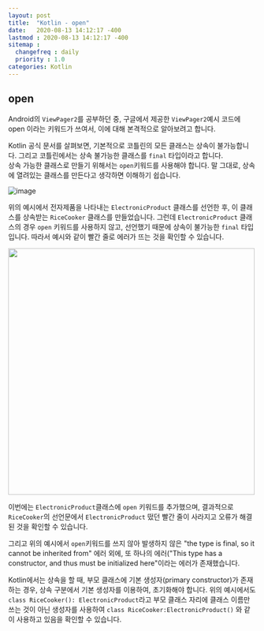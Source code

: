 ```yaml
---
layout: post
title:  "Kotlin - open"
date:   2020-08-13 14:12:17 -400
lastmod : 2020-08-13 14:12:17 -400
sitemap :
  changefreq : daily
  priority : 1.0
categories: Kotlin
---
```


## open
Android의 `ViewPager2`를 공부하던 중, 구글에서 제공한 `ViewPager2`예시 코드에 open 이라는 키워드가 쓰여서, 이에 대해 본격적으로 알아보려고 합니다.  

Kotlin 공식 문서를 살펴보면, 기본적으로 코틀린의 모든 클래스는 상속이 불가능합니다. 그리고 코틀린에서는 상속 불가능한 클래스를 `final` 타입이라고 합니다.  
상속 가능한 클래스로 만들기 위해서는 `open`키워드를 사용해야 합니다. 말 그대로, 상속에 열려있는 클래스를 만든다고 생각하면 이해하기 쉽습니다.  

![image](https://user-images.githubusercontent.com/57262833/90097538-1fa26200-dd71-11ea-9ee2-854848d96f03.png)

위의 예시에서 전자제품을 나타내는 `ElectronicProduct` 클래스를 선언한 후, 이 클래스를 상속받는 `RiceCooker` 클래스를 만들었습니다. 그런데 `ElectronicProduct` 클래스의 경우 `open` 키워드를 사용하지 않고, 선언했기 때문에 상속이 불가능한 `final` 타입입니다. 따라서 예시와 같이 빨간 줄로 에러가 뜨는 것을 확인할 수 있습니다.  

<img src=https://user-images.githubusercontent.com/57262833/90097693-86c01680-dd71-11ea-9dd3-e8bc987932b8.png width=500px>

이번에는 `ElectronicProduct`클래스에 `open` 키워드를 추가했으며, 결과적으로 `RiceCooker`의 선언문에서 `ElectronicProduct` 떴던 빨간 줄이 사라지고 오류가 해결된 것을 확인할 수 있습니다.  


그리고 위의 예시에서 `open`키워드를 쓰지 않아 발생하지 않은 "the type is final, so it cannot be inherited from" 에러 외에, 또 하나의 에러("This type has a constructor, and thus must be initialized here"이라는 에러가 존재했습니다.  

Kotlin에서는 상속을 할 때, 부모 클래스에 기본 생성자(primary constructor)가 존재하는 경우, 상속 구분에서 기본 생성자를 이용하여, 초기화해야 합니다. 위의 예시에서도 `class RiceCooker(): ElectronicProduct`라고 부모 클래스 자리에 클래스 이름만 쓰는 것이 아닌 생성자를 사용하여 `class RiceCooker:ElectronicProduct()` 와 같이 사용하고 있음을 확인할 수 있습니다.  

<br/>
<br/>
